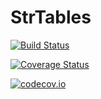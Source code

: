 # StrTables

[![Build Status](https://travis-ci.org/ScottPJones/StrTables.jl.svg?branch=master)](https://travis-ci.org/ScottPJones/StrTables.jl)

[![Coverage Status](https://coveralls.io/repos/ScottPJones/StrTables.jl/badge.svg?branch=master&service=github)](https://coveralls.io/github/ScottPJones/StrTables.jl?branch=master)

[![codecov.io](http://codecov.io/github/ScottPJones/StrTables.jl/coverage.svg?branch=master)](http://codecov.io/github/ScottPJones/StrTables.jl?branch=master)
